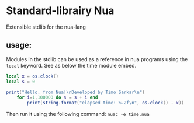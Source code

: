 # Standard-librairy Nua
Extensible stdlib for the nua-lang

## usage:

Modules in the stdlib can be used as a reference in nua programs using the ```local``` keyword. See as below the time module embed.

```lua
local x = os.clock()
local s = 0

print("Hello, from Nua!\nDeveloped by Timo Sarkar\n")
    for i=1,100000 do s = s + i end
        print(string.format("elapsed time: %.2f\n", os.clock() - x))
```

Then run it using the following command: ```nuac -e time.nua```


